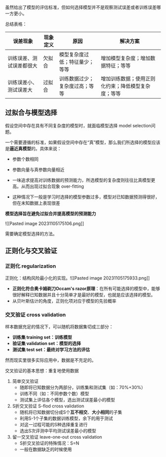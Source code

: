 
虽然给出了模型的评估标准，但如何选择模型并不是观察测试误差或者训练误差哪一方更小。

总结表格：

| 误差现象                 | 现象定义 | 原因                                         | 解决方案 |
| ------------------------ | -------- | -------------------------------------------- | -------- |
| 训练误差、测试误差都很大 | 欠拟合   | 模型复杂度过低；特征量少；等等                     |  增加模型复杂度；增加数据特征；等等        |
| 训练误差小、测试误差大   | 过拟合   | 训练数据过少；复杂度过高；等等 | 增加训练数据；使用正则化约束；降低模型复杂度；等等         |

## 过拟合与模型选择

假设空间中存在具有不同复杂度的模型时，就面临模型选择 model selection问题。

一个需要遵循的标准，如果假设空间中存在“真”模型，那么我们所选择的模型应该是**逼近真模型**的。具体来说：
- 参数个数相同
- 参数向量与真参数向量相近

- 一味追求提高对训练数据的预测能力，所选模型的复杂度则往往比真模型更高。从而出现过拟合现象 over-fitting
- 这种情况下一般是学习时选择的模型参数过多，模型对已知数据预测得很好，但在未知数据上表现很差

**模型选择旨在避免过拟合并提高模型的预测能力**

![[Pasted image 20231105175106.png]]

需要确定模型选择的方法。

## 正则化与交叉验证

### 正则化 regularization

正则化：结构风险最小化的实现。![[Pasted image 20231105175933.png]]

- **正则化符合奥卡姆剃刀Occam's razor原理**：在所有可能选择的模型中，能够很好解释已知数据并且十分简单才是最好的模型，也就是应该选择的模型。
- 从贝叶斯估计的角度，正则化项对应于模型的先验概率

### 交叉验证 cross validation

样本数据充足的情况下，可以随机将数据集切成三部分：
- **训练集 training set：训练模型**
- **验证集 validation set：模型的选择**
- **测试集 test set：最终对学习方法的评估**

然而现实里很多实际应用中，数据是不充足的。

交叉验证的基本思想：重复地使用数据

1. 简单交叉验证
	- 随即将已知数据分为两部分，训练集和测试集（如：70%+30%）
	- 训练不同（如：不同参数个数）模型
	- 测试集上评估各个模型，选出测试误差最小的模型
2. S折交叉验证 S-flod cross validation
	- 随机将已知数据切分成S个**互不相交**、**大小相同**的子集
	- 利用S-1个子集的数据训练模型，余下的用于测试
	- 对这一过程可能的S种选择重复进行
	- 选出S次评测中平均测试误差最小的模型
3. 留一交叉验证 leave-one-out cross validation
	- S折交叉验证的特殊情况：S=N
	- 一般在数据缺乏的时候使用